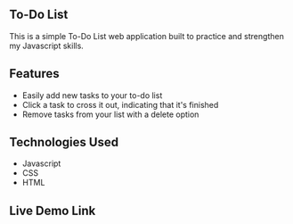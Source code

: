 **To-Do List**
-
This is a simple To-Do List web application built to practice and strengthen my Javascript skills.

**Features**
-
* Easily add new tasks to your to-do list
* Click a task to cross it out, indicating that it's finished
* Remove tasks from your list with a delete option

**Technologies Used**
-
* Javascript
* CSS
* HTML

**Live Demo Link**
-
